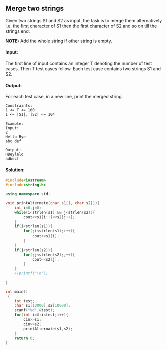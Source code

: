 ## Merge two strings 
Given two strings S1 and S2 as input, the task is to merge them alternatively i.e. the first character of S1 then the first character of S2 and so on till the strings end.

<b>NOTE:</b> Add the whole string if other string is empty.

#### Input:
The first line of input contains an integer T denoting the number of test cases. Then T test cases follow. Each test case contains two strings S1 and S2.

#### Output:
For each test case, in a new line, print the merged string.
```
Constraints:
1 <= T <= 100
1 <= |S1|, |S2| <= 104

Example:
Input:
2
Hello Bye
abc def

Output:
HBeylelo
adbecf
```
#### Solution:
```c++
#include<iostream>
#include<string.h>

using namespace std;

void printAlternate(char s1[], char s2[]){
    int i=0,j=0;
    while(i<strlen(s1) && j<strlen(s2)){
        cout<<s1[i++]<<s2[j++];
    }
    if(i<strlen(s1)){
        for(;i<strlen(s1);i++){
            cout<<s1[i];
        }
    }
    if(j<strlen(s2)){
        for(;j<strlen(s2);j++){
            cout<<s2[j];
        }
    }
    //printf("\n");
    
}

int main()
 {
	int test;
	char s1[10000],s2[10000];
	scanf("%d",&test);
	for(int i=0;i<test;i++){
	    cin>>s1;
	    cin>>s2;
	    printAlternate(s1,s2);
	}
	return 0;
}
```
